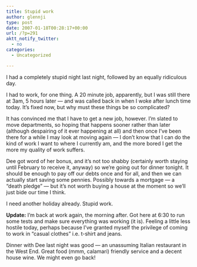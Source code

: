 ```yaml
---
title: Stupid work
author: glennji
type: post
date: 2007-01-18T00:28:17+00:00
url: /?p=291
aktt_notify_twitter:
  - no
categories:
  - Uncategorized

---
```

I had a completely stupid night last night, followed by an equally ridiculous day.
  
I had to work, for one thing. A 20 minute job, apparently, but I was still there at 3am, 5 hours later &#8212; and was called back in when I woke after lunch time today. It&#8217;s fixed now, but why must these things be so complicated?
  
It has convinced me that I have to get a new job, however. I&#8217;m slated to move departments, so hoping that happens sooner rather than later (although despairing of it ever happening at all) and then once I&#8217;ve been there for a while I may look at moving again &#8212; I don&#8217;t know that I can do the kind of work I want to where I currently am, and the more bored I get the more my quality of work suffers.
  
Dee got word of her bonus, and it&#8217;s not too shabby (certainly worth staying until February to receive it, anyway) so we&#8217;re going out for dinner tonight. It should be enough to pay off our debts once and for all, and then we can actually start saving some pennies. Possibly towards a mortgage &#8212; a &#8220;death pledge&#8221; &#8212; but it&#8217;s not worth buying a house at the moment so we&#8217;ll just bide our time I think.
  
I need another holiday already. Stupid work.
  
**Update:** I&#8217;m back at work again, the morning after. Got here at 6:30 to run some tests and make sure everything was working (it is). Feeling a little less hostile today, perhaps because I&#8217;ve granted myself the privilege of coming to work in &#8220;casual clothes&#8221; i.e. t-shirt and jeans.
  
Dinner with Dee last night was good &#8212; an unassuming Italian restaurant in the West End. Great food (mmm, calamari) friendly service and a decent house wine. We might even go back!
